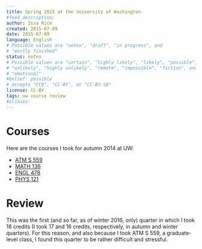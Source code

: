 ```yaml
---
title: Spring 2015 at the University of Washington
#feed_description: 
author: Issa Rice
created: 2015-07-09
date: 2015-07-09
language: English
# Possible values are "notes", "draft", "in progress", and
# "mostly finished"
status: notes
# Possible values are "certain", "highly likely", "likely", "possible",
# "unlikely", "highly unlikely", "remote", "impossible", "fiction", and
# "emotional"
#belief: possible
# accepts "CC0", "CC-BY", or "CC-BY-SA"
license: CC-BY
tags: uw course review
#aliases: 
---
```


# Courses

Here are the courses I took for autumn 2014 at UW:

- [ATM S 559]()
- [MATH 136]()
- [ENGL 478]()
- [PHYS 121]()

# Review

This was the first (and so far, as of winter 2016, only) quarter in which I took 18 credits (I took 17 and 16 credits, respectively, in autumn and winter quarters).
For this reason, and also because I took ATM S 559, a graduate-level class, I found this quarter to be rather difficult and stressful.
